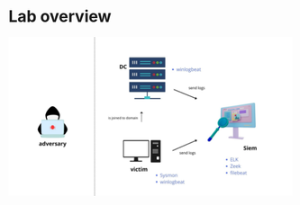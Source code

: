 # Lab overview

![lab landscape](https://github.com/essodolom/PurpleTeaming-Exercises-for-SOC/blob/main/.Images/lab%20landscape.jpg)
